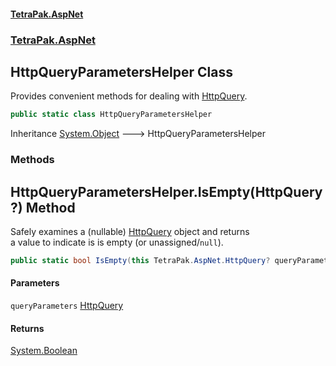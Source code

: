 #### [TetraPak.AspNet](index.md 'index')
### [TetraPak.AspNet](TetraPak_AspNet.md 'TetraPak.AspNet')
## HttpQueryParametersHelper Class
Provides convenient methods for dealing with [HttpQuery](TetraPak_AspNet_HttpQuery.md 'TetraPak.AspNet.HttpQuery').  
```csharp
public static class HttpQueryParametersHelper
```

Inheritance [System.Object](https://docs.microsoft.com/en-us/dotnet/api/System.Object 'System.Object') &#129106; HttpQueryParametersHelper  
### Methods
<a name='TetraPak_AspNet_HttpQueryParametersHelper_IsEmpty(TetraPak_AspNet_HttpQuery_)'></a>
## HttpQueryParametersHelper.IsEmpty(HttpQuery?) Method
Safely examines a (nullable) [HttpQuery](TetraPak_AspNet_HttpQuery.md 'TetraPak.AspNet.HttpQuery') object and returns  
a value to indicate is is empty (or unassigned/`null`).   
```csharp
public static bool IsEmpty(this TetraPak.AspNet.HttpQuery? queryParameters);
```
#### Parameters
<a name='TetraPak_AspNet_HttpQueryParametersHelper_IsEmpty(TetraPak_AspNet_HttpQuery_)_queryParameters'></a>
`queryParameters` [HttpQuery](TetraPak_AspNet_HttpQuery.md 'TetraPak.AspNet.HttpQuery')  
  
#### Returns
[System.Boolean](https://docs.microsoft.com/en-us/dotnet/api/System.Boolean 'System.Boolean')  
  
